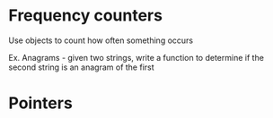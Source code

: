 # Frequency counters
Use objects to count how often something occurs

Ex. Anagrams - given two strings, write a function to determine if the second string is an anagram of the first

# Pointers

# 
